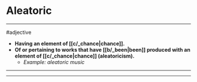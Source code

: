 # Aleatoric
---
#adjective
- **Having an element of [[c/_chance|chance]].**
- **Of or pertaining to works that have [[b/_been|been]] produced with an element of [[c/_chance|chance]] (aleatoricism).**
	- _Example: aleatoric music_
---
---
